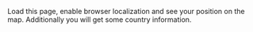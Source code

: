 Load this page, enable browser localization and see your position on the map. Additionally you will get some country information.

